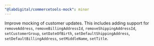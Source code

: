 ```yaml
---
"@labdigital/commercetools-mock": minor
---
```


Improve mocking of customer updates. This includes adding support for
`removeAddress`, `removeBillingAddressId`, `removeShippingAddressId`,
`setCustomerGroup`, `setDateOfBirth`, `setDefaultShippingAddress`,
`setDefaultBillingAddress`, `setMiddleName`, `setTitle`.
